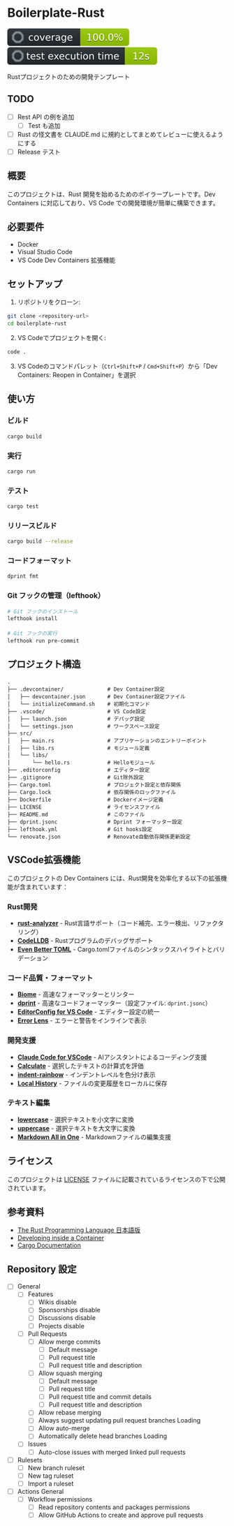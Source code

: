 # Boilerplate-Rust

![coverage](docs/coverage.svg)
![coverage](docs/time.svg)

Rustプロジェクトのための開発テンプレート

## TODO

- [ ] Rest API の例を追加
  - [ ] Test も追加
- [ ] Rust の怪文書を CLAUDE.md に規約としてまとめてレビューに使えるようにする
- [ ] Release テスト

## 概要

このプロジェクトは、Rust 開発を始めるためのボイラープレートです。Dev Containers に対応しており、VS Code での開発環境が簡単に構築できます。

## 必要要件

- Docker
- Visual Studio Code
- VS Code Dev Containers 拡張機能

## セットアップ

1. リポジトリをクローン:

```bash
git clone <repository-url>
cd boilerplate-rust
```

2. VS Codeでプロジェクトを開く:

```bash
code .
```

3. VS Codeのコマンドパレット（`Ctrl+Shift+P` / `Cmd+Shift+P`）から「Dev Containers: Reopen in Container」を選択

## 使い方

### ビルド

```bash
cargo build
```

### 実行

```bash
cargo run
```

### テスト

```bash
cargo test
```

### リリースビルド

```bash
cargo build --release
```

### コードフォーマット

```bash
dprint fmt
```

### Git フックの管理（lefthook）

```bash
# Git フックのインストール
lefthook install

# Git フックの実行
lefthook run pre-commit
```

## プロジェクト構造

```
.
├── .devcontainer/              # Dev Container設定
│   ├── devcontainer.json       # Dev Container設定ファイル
│   └── initializeCommand.sh    # 初期化コマンド
├── .vscode/                    # VS Code設定
│   ├── launch.json             # デバッグ設定
│   └── settings.json           # ワークスペース設定
├── src/
│   ├── main.rs                 # アプリケーションのエントリーポイント
│   ├── libs.rs                 # モジュール定義
│   └── libs/
│       └── hello.rs            # Helloモジュール
├── .editorconfig               # エディター設定
├── .gitignore                  # Git除外設定
├── Cargo.toml                  # プロジェクト設定と依存関係
├── Cargo.lock                  # 依存関係のロックファイル
├── Dockerfile                  # Dockerイメージ定義
├── LICENSE                     # ライセンスファイル
├── README.md                   # このファイル
├── dprint.jsonc                # Dprint フォーマッター設定
├── lefthook.yml                # Git hooks設定
└── renovate.json               # Renovate自動依存関係更新設定
```

## VSCode拡張機能

このプロジェクトの Dev Containers には、Rust開発を効率化する以下の拡張機能が含まれています：

### Rust開発

- **[rust-analyzer](https://marketplace.visualstudio.com/items?itemName=rust-lang.rust-analyzer)** - Rust言語サポート（コード補完、エラー検出、リファクタリング）
- **[CodeLLDB](https://marketplace.visualstudio.com/items?itemName=vadimcn.vscode-lldb)** - Rustプログラムのデバッグサポート
- **[Even Better TOML](https://marketplace.visualstudio.com/items?itemName=tamasfe.even-better-toml)** - Cargo.tomlファイルのシンタックスハイライトとバリデーション

### コード品質・フォーマット

- **[Biome](https://marketplace.visualstudio.com/items?itemName=biomejs.biome)** - 高速なフォーマッターとリンター
- **[dprint](https://marketplace.visualstudio.com/items?itemName=dprint.dprint)** - 高速なコードフォーマッター（設定ファイル: `dprint.jsonc`）
- **[EditorConfig for VS Code](https://marketplace.visualstudio.com/items?itemName=EditorConfig.EditorConfig)** - エディター設定の統一
- **[Error Lens](https://marketplace.visualstudio.com/items?itemName=usernamehw.errorlens)** - エラーと警告をインラインで表示

### 開発支援

- **[Claude Code for VSCode](https://marketplace.visualstudio.com/items?itemName=Anthropic.claude-code)** - AIアシスタントによるコーディング支援
- **[Calculate](https://marketplace.visualstudio.com/items?itemName=acarreiro.calculate)** - 選択したテキストの計算式を評価
- **[indent-rainbow](https://marketplace.visualstudio.com/items?itemName=oderwat.indent-rainbow)** - インデントレベルを色分け表示
- **[Local History](https://marketplace.visualstudio.com/items?itemName=xyz.local-history)** - ファイルの変更履歴をローカルに保存

### テキスト編集

- **[lowercase](https://marketplace.visualstudio.com/items?itemName=ruiquelhas.vscode-lowercase)** - 選択テキストを小文字に変換
- **[uppercase](https://marketplace.visualstudio.com/items?itemName=ruiquelhas.vscode-uppercase)** - 選択テキストを大文字に変換
- **[Markdown All in One](https://marketplace.visualstudio.com/items?itemName=yzhang.markdown-all-in-one)** - Markdownファイルの編集支援

## ライセンス

このプロジェクトは [LICENSE](./LICENSE) ファイルに記載されているライセンスの下で公開されています。

## 参考資料

- [The Rust Programming Language 日本語版](https://doc.rust-jp.rs/book-ja/)
- [Developing inside a Container](https://code.visualstudio.com/docs/devcontainers/containers)
- [Cargo Documentation](https://doc.rust-lang.org/cargo/)

## Repository 設定

- [ ] General
  - [ ] Features
    - [ ] Wikis disable
    - [ ] Sponsorships disable
    - [ ] Discussions disable
    - [ ] Projects disable
  - [ ] Pull Requests
    - [ ] Allow merge commits
      - [ ] Default message
      - [ ] Pull request title
      - [ ] Pull request title and description
    - [ ] Allow squash merging
      - [ ] Default message
      - [ ] Pull request title
      - [ ] Pull request title and commit details
      - [ ] Pull request title and description
    - [ ] Allow rebase merging
    - [ ] Always suggest updating pull request branches Loading
    - [ ] Allow auto-merge
    - [ ] Automatically delete head branches Loading
  - [ ] Issues
    - [ ] Auto-close issues with merged linked pull requests
- [ ] Rulesets
  - [ ] New branch ruleset
  - [ ] New tag ruleset
  - [ ] Import a ruleset
- [ ] Actions General
  - [ ] Workflow permissions
    - [ ] Read repository contents and packages permissions
    - [ ] Allow GitHub Actions to create and approve pull requests
